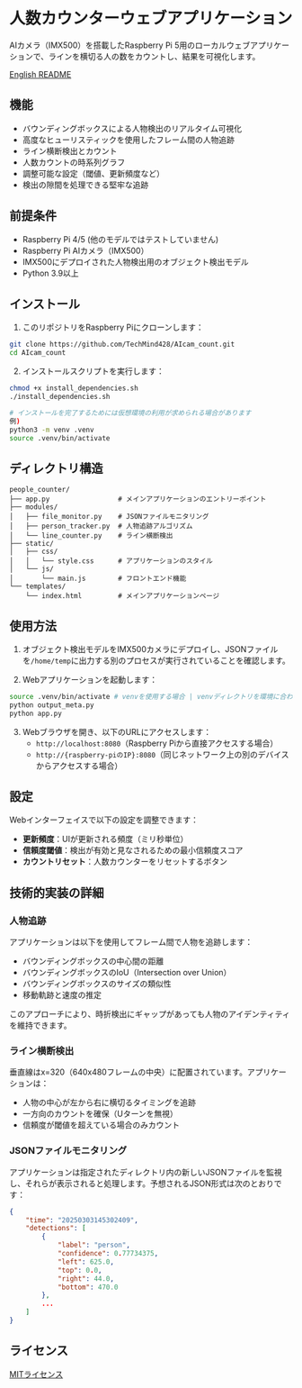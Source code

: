 # 人数カウンターウェブアプリケーション

AIカメラ（IMX500）を搭載したRaspberry Pi 5用のローカルウェブアプリケーションで、ラインを横切る人の数をカウントし、結果を可視化します。

[English README](README.md)

## 機能

- バウンディングボックスによる人物検出のリアルタイム可視化
- 高度なヒューリスティックを使用したフレーム間の人物追跡
- ライン横断検出とカウント
- 人数カウントの時系列グラフ
- 調整可能な設定（閾値、更新頻度など）
- 検出の隙間を処理できる堅牢な追跡

## 前提条件

- Raspberry Pi 4/5 (他のモデルではテストしていません)
- Raspberry Pi AIカメラ（IMX500）
- IMX500にデプロイされた人物検出用のオブジェクト検出モデル
- Python 3.9以上

## インストール

1. このリポジトリをRaspberry Piにクローンします：

```bash
git clone https://github.com/TechMind428/AIcam_count.git
cd AIcam_count
```

2. インストールスクリプトを実行します：

```bash
chmod +x install_dependencies.sh
./install_dependencies.sh

# インストールを完了するためには仮想環境の利用が求められる場合があります
例) 
python3 -m venv .venv
source .venv/bin/activate
```

## ディレクトリ構造

```
people_counter/
├── app.py                 # メインアプリケーションのエントリーポイント
├── modules/
│   ├── file_monitor.py    # JSONファイルモニタリング
│   ├── person_tracker.py  # 人物追跡アルゴリズム
│   └── line_counter.py    # ライン横断検出
├── static/
│   ├── css/
│   │   └── style.css      # アプリケーションのスタイル
│   └── js/
│       └── main.js        # フロントエンド機能
└── templates/
    └── index.html         # メインアプリケーションページ
```

## 使用方法

1. オブジェクト検出モデルをIMX500カメラにデプロイし、JSONファイルを`/home/temp`に出力する別のプロセスが実行されていることを確認します。

2. Webアプリケーションを起動します：

```bash
source .venv/bin/activate # venvを使用する場合 | venvディレクトリを環境に合わせて変更
python output_meta.py
python app.py
```

3. Webブラウザを開き、以下のURLにアクセスします：
   - `http://localhost:8080`（Raspberry Piから直接アクセスする場合）
   - `http://{raspberry-piのIP}:8080`（同じネットワーク上の別のデバイスからアクセスする場合）

## 設定

Webインターフェイスで以下の設定を調整できます：

- **更新頻度**：UIが更新される頻度（ミリ秒単位）
- **信頼度閾値**：検出が有効と見なされるための最小信頼度スコア
- **カウントリセット**：人数カウンターをリセットするボタン

## 技術的実装の詳細

### 人物追跡

アプリケーションは以下を使用してフレーム間で人物を追跡します：

- バウンディングボックスの中心間の距離
- バウンディングボックスのIoU（Intersection over Union）
- バウンディングボックスのサイズの類似性
- 移動軌跡と速度の推定

このアプローチにより、時折検出にギャップがあっても人物のアイデンティティを維持できます。

### ライン横断検出

垂直線はx=320（640x480フレームの中央）に配置されています。アプリケーションは：

- 人物の中心が左から右に横切るタイミングを追跡
- 一方向のカウントを確保（Uターンを無視）
- 信頼度が閾値を超えている場合のみカウント

### JSONファイルモニタリング

アプリケーションは指定されたディレクトリ内の新しいJSONファイルを監視し、それらが表示されると処理します。予想されるJSON形式は次のとおりです：

```json
{
    "time": "20250303145302409",
    "detections": [
        {
            "label": "person",
            "confidence": 0.77734375,
            "left": 625.0,
            "top": 0.0,
            "right": 44.0,
            "bottom": 470.0
        },
        ...
    ]
}
```

## ライセンス

[MITライセンス](LICENSE)
